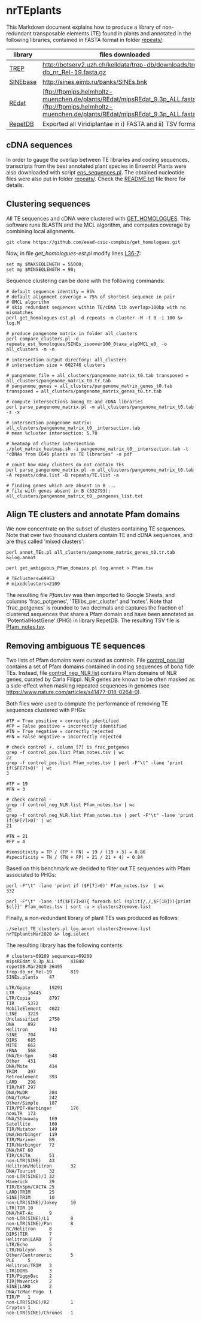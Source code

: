 

# nrTEplants

This Markdown document explains how to produce a library of non-redundant transposable elements (TE) found in plants and annotated in the following libraries, contained in FASTA format in folder [repeats/](./repeats/): 

|library|files downloaded|sequences|publication|
|-------|----------------|---------|-----------|
|[TREP](http://botserv2.uzh.ch/kelldata/trep-db)|http://botserv2.uzh.ch/kelldata/trep-db/downloads/trep-db_nr_Rel-19.fasta.gz|4162||
|[SINEbase](http://sines.eimb.ru)|http://sines.eimb.ru/banks/SINEs.bnk|60|https://www.ncbi.nlm.nih.gov/pubmed/23203982|
|[REdat](https://pgsb.helmholtz-muenchen.de/plant/recat)|[ftp://ftpmips.helmholtz-muenchen.de/plants/REdat/mipsREdat_9.3p_ALL.fasta.gz](ftp://ftpmips.helmholtz-muenchen.de/plants/REdat/mipsREdat_9.3p_ALL.fasta.gz)|61730|https://www.ncbi.nlm.nih.gov/pubmed/23203886|
|[RepetDB](http://urgi.versailles.inra.fr/repetdb/begin.do)|Exported all Viridiplantae in i) FASTA and ii) TSV formats|33416|https://www.ncbi.nlm.nih.gov/pubmed/30719103|

## cDNA sequences

In order to gauge the overlap between TE libraries and coding sequences, transcripts from the best annotated plant species in Ensembl Plants were also downloaded with script [ens_sequences.pl](../../compara/ens_sequences.pl). The obtained nucleotide files were also put in folder [repeats/](./repeats/). Check the [README.txt](./repeats/README.txt) file there for details.

## Clustering sequences

All TE sequences and cDNA were clustered with [GET_HOMOLOGUES](https://github.com/eead-csic-compbio/get_homologues). This software runs BLASTN and the MCL algorithm, and computes coverage by combining local alignments. 

```
git clone https://github.com/eead-csic-compbio/get_homologues.git
```

Now, in file *get_homologues-est.pl* modify lines [L36-7](https://github.com/eead-csic-compbio/get_homologues/blob/0dce095527ba059c69fba3aa267162e17374f86d/get_homologues-est.pl#L36):
```
set my $MAXSEQLENGTH = 55000;
set my $MINSEQLENGTH = 90;
```

Sequence clustering can be done with the following commands:
```
# default sequence identity = 95%
# default alignment coverage = 75% of shortest sequence in pair
# OMCL algorithm
# skip redundant sequences within TE/cDNA lib overlap>100bp with no mismatches
perl get_homologues-est.pl -d repeats -m cluster -M -t 0 -i 100 &> log.M

# produce pangenome matrix in folder all_clusters
perl compare_clusters.pl -d repeats_est_homologues/SINEs_isoover100_0taxa_algOMCL_e0_ -o all_clusters -m -n

# intersection output directory: all_clusters
# intersection size = 602746 clusters

# pangenome_file = all_clusters/pangenome_matrix_t0.tab transposed = all_clusters/pangenome_matrix_t0.tr.tab
# pangenome_genes = all_clusters/pangenome_matrix_genes_t0.tab transposed = all_clusters/pangenome_matrix_genes_t0.tr.tab

# compute intersections among TE and cDNA libraries
perl parse_pangenome_matrix.pl -m all_clusters/pangenome_matrix_t0.tab -s -x

# intersection pangenome matrix: all_clusters/pangenome_matrix_t0__intersection.tab
# mean %cluster intersection: 5.70

# heatmap of cluster intersection
./plot_matrix_heatmap.sh -i pangenome_matrix_t0__intersection.tab -t "cDNAs from EG46 plants vs TE libraries" -o pdf

# count how many clusters do not contain TEs
perl parse_pangenome_matrix.pl -m all_clusters/pangenome_matrix_t0.tab -A repeats/cdna.list -B repeats/TE.list -a

# finding genes which are absent in B ...
# file with genes absent in B (532793): all_clusters/pangenome_matrix_t0__pangenes_list.txt
```

## Align TE clusters and annotate Pfam domains

We now concentrate on the subset of clusters containing TE sequences. Note that over two thousand clusters contain TE and cDNA sequences, and are thus called 'mixed clusters':

```
perl annot_TEs.pl all_clusters/pangenome_matrix_genes_t0.tr.tab &>log.annot

perl get_ambiguous_Pfam_domains.pl log.annot > Pfam.tsv

# TEclusters=69953
# mixedclusters=2109
```

The resulting file *Pfam.tsv* was then imported to Google Sheets, and columns 'frac_potgenes', 'TElibs_per_cluster' and 'notes'. Note that 'frac_potgenes' is rounded to two decimals and captures the fraction of clustered sequences that share a Pfam domain and have been annotated as 'PotentialHostGene' (PHG) in library RepetDB. 
The resulting TSV file is [Pfam_notes.tsv](./Pfam_notes.tsv).

## Removing ambiguous TE sequences

Two lists of Pfam domains were curated as controls. 
File [control_pos.list](./control_pos.list) contains a set of Pfam domains contained in coding sequences of bona fide TEs. 
Instead, file [control_neg_NLR.list](./control_neg_NLR.list) contains Pfam domains of NLR genes, curated by Carla Filippi. NLR genes are known to be often masked as a side-effect when masking repeated sequences in genomes (see https://www.nature.com/articles/s41477-018-0264-0).

Both files were used to compute the performance of removing TE sequences clustered with PHGs:

```
#TP = True positive = correctly identified
#FP = False positive = incorrectly identified
#TN = True negative = correctly rejected
#FN = False negative = incorrectly rejected

# check control +, column [7] is frac_potgenes
grep -f control_pos.list Pfam_notes.tsv | wc
22   
grep -f control_pos.list Pfam_notes.tsv | perl -F"\t" -lane 'print if($F[7]>0)' | wc
3     

#TP = 19
#FN = 3

# check control -
grep -f control_neg_NLR.list Pfam_notes.tsv | wc
25
grep -f control_neg_NLR.list Pfam_notes.tsv | perl -F"\t" -lane 'print if($F[7]>0)' | wc
21 

#TN = 21
#FP = 4

#sensitivity = TP / (TP + FN) = 19 / (19 + 3) = 0.86
#specificity = TN / (TN + FP) = 21 / 21 + 4) = 0.84
```

Based on this benchmark we decided to filter out TE sequences with Pfam associated to PHGs:
```
perl -F"\t" -lane 'print if ($F[7]>0)' Pfam_notes.tsv  | wc
332

perl -F"\t" -lane 'if($F[7]>0){ foreach $cl (split(/,/,$F[10])){print $cl}}' Pfam_notes.tsv | sort -u > clusters2remove.list
```

Finally, a non-redundant library of plant TEs was produced as follows:

```
./select_TE_clusters.pl log.annot clusters2remove.list nrTEplantsMar2020 &> log.select 
```

The resulting library has the following contents:
```
# clusters=69209 sequences=69209
mipsREdat_9.3p_ALL      41848
repetDB.Mar2020 26495
trep-db_nr_Rel-19       819
SINEs.plants    47

LTR/Gypsy       19291
LTR     16445
LTR/Copia       8797
TIR     5372
MobileElement   4022
LINE    3229
Unclassified    2758
DNA     892
Helitron        743
SINE    704
DIRS    685
MITE    662
rRNA    568
DNA/En-Spm      548
Other   431
DNA/Mite        414
TRIM    397
Retroelement    393
LARD    298
TIR/hAT 297
DNA/MuDR        284
DNA/TcMar       242
Other/Simple    187
TIR/PIF-Harbinger       176
nonLTR  173
DNA/Stowaway    169
Satellite       160
TIR/Mutator     149
DNA/Harbinger   119
TIR/Mariner     89
TIR/Harbinger   72
DNA/hAT 60
TIR/CACTA       51
non-LTR(SINE)   43
Helitron/Helitron       32
DNA/Tourist     32
non-LTR(SINE)/I 32
Maverick        29
TIR/EnSpm/CACTA 25
LARD|TRIM       25
SINE|TRIM       10
non-LTR(SINE)/Jokey     10
LTR|TIR 10
DNA/hAT-Ac      9
non-LTR(SINE)/L1        8
non-LTR(SINE)/Pan       8
RC/Helitron     8
DIRS|TIR        7
Helitron|LARD   7
LTR/Echo        5
LTR/Halcyon     5
Other/Centromeric       5
PLE     5
Helitron|TRIM   3
LTR|DIRS        3
TIR/PiggyBac    2
TIR|Maverick    2
SINE|LARD       2
DNA/TcMar-Pogo  1
TIR/P   1
non-LTR(SINE)/R2        1
Crypton 1
non-LTR(SINE)/Chronos   1
```
